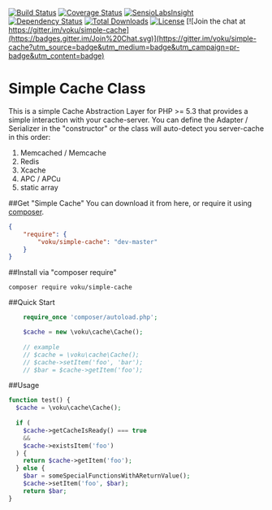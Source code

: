 [![Build Status](https://travis-ci.org/voku/simple-cache.svg?branch=master)](https://travis-ci.org/voku/simple-cache)
[![Coverage Status](https://coveralls.io/repos/voku/simple-cache/badge.svg)](https://coveralls.io/r/voku/simple-cache)
[![SensioLabsInsight](https://insight.sensiolabs.com/projects/4926981d-ecb1-482b-a15c-447954b9bd66/mini.png)](https://insight.sensiolabs.com/projects/4926981d-ecb1-482b-a15c-447954b9bd66)
[![Dependency Status](https://www.versioneye.com/php/voku:simple-cache/dev-master/badge.svg)](https://www.versioneye.com/php/voku:simple-cache/dev-master)
[![Total Downloads](https://poser.pugx.org/voku/simple-cache/downloads.svg)](https://packagist.org/packages/voku/simple-cache)
[![License](https://poser.pugx.org/voku/simple-cache/license.svg)](https://packagist.org/packages/voku/simple-cache)
[![Join the chat at https://gitter.im/voku/simple-cache](https://badges.gitter.im/Join%20Chat.svg)](https://gitter.im/voku/simple-cache?utm_source=badge&utm_medium=badge&utm_campaign=pr-badge&utm_content=badge)


Simple Cache Class
===================

This is a simple Cache Abstraction Layer for PHP >= 5.3 that provides a simple interaction 
with your cache-server. You can define the Adapter / Serializer in the "constructor" or the class will auto-detect you server-cache in this order:
1. Memcached / Memcache
2. Redis
3. Xcache
4. APC / APCu
5. static array

##Get "Simple Cache"
You can download it from here, or require it using [composer](https://packagist.org/packages/voku/simple-cache).
```json
{
    "require": {
		"voku/simple-cache": "dev-master"
	}
}
```

##Install via "composer require"
```shell
composer require voku/simple-cache
```


##Quick Start

```php
    require_once 'composer/autoload.php';

    $cache = new \voku\cache\Cache();
    
    // example
    // $cache = \voku\cache\Cache();
    // $cache->setItem('foo', 'bar');
    // $bar = $cache->getItem('foo');

```

##Usage 

```php
function test() {
  $cache = \voku\cache\Cache();
  
  if (
    $cache->getCacheIsReady() === true
    &&
    $cache->existsItem('foo')
  ) {
    return $cache->getItem('foo');
  } else {
    $bar = someSpecialFunctionsWithAReturnValue();
    $cache->setItem('foo', $bar);
    return $bar;
}
```


